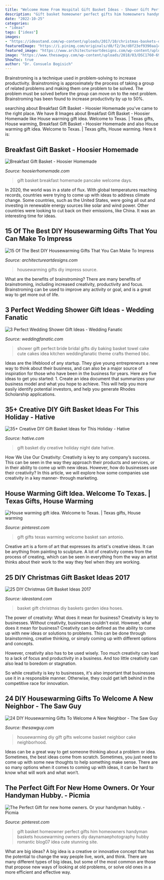 ```yaml
---
title: "Welcome Home From Hospital Gift Basket Ideas - Shower Gift Perfect Bride Bridal Gifts Diy Baking Basket Towel Cake Cute Cakes Idea Kitchen Weddingfanatic Theme Crafts Themed Bbc"
description: "Gift basket homeowner perfect gifts him homeowners handyman baskets housewarming owners diy daynamaephotography hubby romantic blog07 idea cute stunning site"
date: "2022-10-25"
categories:
- "ideas"
tags: ["ideas"]
images:
- "https://ideastand.com/wp-content/uploads/2017/10/christmas-baskets-diy/2-christmas-gift-basket-idea-diy.jpg"
featuredImage: "https://i.pinimg.com/originals/d8/f2/3e/d8f23ef9390aa147008b77aff2b3300d.jpg"
featured_image: "https://www.architectureartdesigns.com/wp-content/uploads/2017/01/15-Of-The-Best-DIY-Housewarming-Gifts-That-You-Can-Make-To-Impress-5.jpg"
image: "https://www.thesawguy.com/wp-content/uploads/2018/03/DSC1760-696x1024.jpg"
ShowToc: true
author: "Dr. Consuelo Bogisich"
---
```



Brainstroming is a technique used in problem-solving to increase productivity. Brainstroming is approximately the process of taking a group of related problems and making them one problem to be solved. The problem must be solved before the group can move on to the next problem. Brainstroming has been found to increase productivity by up to 50%.

	

		
searching about Breakfast Gift Basket - Hoosier Homemade you've came to the right place. We have 8 Images about Breakfast Gift Basket - Hoosier Homemade like House warming gift idea. Welcome to Texas. | Texas gifts, House warming, Breakfast Gift Basket - Hoosier Homemade and also House warming gift idea. Welcome to Texas. | Texas gifts, House warming. Here it is:
		
    
## Breakfast Gift Basket - Hoosier Homemade

<img loading=lazy src="https://hoosierhomemade.com/wp-content/uploads/Pancake-Gift-Basket-V.jpg" onerror="this.onerror=null;this.src='https://tse4.mm.bing.net/th?id=OIP.qAXkI4Z5d6UDnzmk0sy3RgHaLH&amp;pid=15.1';" alt="Breakfast Gift Basket - Hoosier Homemade">

_Source: hoosierhomemade.com_

>gift basket breakfast homemade pancake welcome days. 

	

In 2020, the world was in a state of flux. With global temperatures reaching records, countries were trying to come up with ideas to address climate change. Some countries, such as the United States, were going all out and investing in renewable energy sources like solar and wind power. Other countries were looking to cut back on their emissions, like China. It was an interesting time for ideas.

    
## 15 Of The Best DIY Housewarming Gifts That You Can Make To Impress

<img loading=lazy src="https://www.architectureartdesigns.com/wp-content/uploads/2017/01/15-Of-The-Best-DIY-Housewarming-Gifts-That-You-Can-Make-To-Impress-5.jpg" onerror="this.onerror=null;this.src='https://tse3.mm.bing.net/th?id=OIP.6efvdW4AEDn1s8FRWAgPxwHaK5&amp;pid=15.1';" alt="15 Of The Best DIY Housewarming Gifts That You Can Make To Impress">

_Source: architectureartdesigns.com_

>housewarming gifts diy impress source. 

	

What are the benefits of brainstroming?
There are many benefits of brainstroming, including increased creativity, productivity and focus. Brainstroming can be used to improve any activity or goal, and is a great way to get more out of life.

    
## 3 Perfect Wedding Shower Gift Ideas - Wedding Fanatic

<img loading=lazy src="http://www.weddingfanatic.com/wp-content/uploads/pws/2013/04/9de22b6e3a45bbf043301b3bf4ab922c.jpg" onerror="this.onerror=null;this.src='https://tse2.mm.bing.net/th?id=OIP.g00Y_zLMcqI59G9Nb-3zqQHaJ6&amp;pid=15.1';" alt="3 Perfect Wedding Shower Gift Ideas - Wedding Fanatic">

_Source: weddingfanatic.com_

>shower gift perfect bride bridal gifts diy baking basket towel cake cute cakes idea kitchen weddingfanatic theme crafts themed bbc. 

	

Ideas are the lifeblood of any startup. They give young entrepreneurs a new way to think about their business, and can also be a major source of inspiration for those who have been in the business for years. Here are five ideas to get you started: 1. Create an idea document that summarizes your business model and what you hope to achieve. This will help you more easily identify potential investors, and help you generate Rhodes Scholarship applications. 
    
## 35+ Creative DIY Gift Basket Ideas For This Holiday - Hative

<img loading=lazy src="https://hative.com/wp-content/uploads/2015/11/diy-gift-basket-ideas/35-creative-diy-gift-basket-ideas.jpg" onerror="this.onerror=null;this.src='https://tse1.mm.bing.net/th?id=OIP.2c1C4bAIFU48mOqzeAn3FQHaLH&amp;pid=15.1';" alt="35+ Creative DIY Gift Basket Ideas for This Holiday - Hative">

_Source: hative.com_

>gift basket diy creative holiday night date hative. 

	

How We Use Our Creativity:
Creativity is key to any company’s success. This can be seen in the way they approach their products and services, or in their ability to come up with new ideas. However, how do businesses use their creativity? In this article, we will explore how some companies use creativity in a key manner- through marketing.

    
## House Warming Gift Idea. Welcome To Texas. | Texas Gifts, House Warming

<img loading=lazy src="https://i.pinimg.com/736x/8f/18/50/8f18507ce25cd58836c94716dc9aa6ec.jpg" onerror="this.onerror=null;this.src='https://tse4.mm.bing.net/th?id=OIP.za4Ci8gkqG3FNWMX9Ai7vAHaJ3&amp;pid=15.1';" alt="House warming gift idea. Welcome to Texas. | Texas gifts, House warming">

_Source: pinterest.com_

>gift gifts texas warming welcome basket san antonio. 

	

Creative art is a form of art that expresses its artist's creative ideas. It can be anything from painting to sculpture. A lot of creativity comes from the process of creating, which can be seen in everything from the way an artist thinks about their work to the way they feel when they are working.

    
## 25 DIY Christmas Gift Basket Ideas 2017

<img loading=lazy src="https://ideastand.com/wp-content/uploads/2017/10/christmas-baskets-diy/2-christmas-gift-basket-idea-diy.jpg" onerror="this.onerror=null;this.src='https://tse4.mm.bing.net/th?id=OIP.bBZLf-Marh_GWKlgHUdGagHaNK&amp;pid=15.1';" alt="25 DIY Christmas Gift Basket Ideas 2017">

_Source: ideastand.com_

>basket gift christmas diy baskets garden idea hoses. 

	

The power of creativity: What does it mean for business?
Creativity is key to businesses. Without creativity, businesses couldn't exist. However, what does it mean for business? 
Creativity can be defined as the ability to come up with new ideas or solutions to problems. This can be done through brainstorming, creative thinking, or simply coming up with different options and concepts. 

However, creativity also has to be used wisely. Too much creativity can lead to a lack of focus and productivity in a business. And too little creativity can also lead to boredom or stagnation. 

So while creativity is key to businesses, it's also important that businesses use it in a responsible manner. Otherwise, they could get left behind in the competitive race for innovation.

    
## 24 DIY Housewarming Gifts To Welcome A New Neighbor - The Saw Guy

<img loading=lazy src="https://www.thesawguy.com/wp-content/uploads/2018/03/DSC1760-696x1024.jpg" onerror="this.onerror=null;this.src='https://tse3.mm.bing.net/th?id=OIP.MdHN16bPk5RUP2te92SjAgHaK5&amp;pid=15.1';" alt="24 DIY Housewarming Gifts To Welcome A New Neighbor - The Saw Guy">

_Source: thesawguy.com_

>housewarming diy gift gifts welcome basket neighbor cake neighborhood. 

	

Ideas can be a great way to get someone thinking about a problem or idea. Sometimes, the best ideas come from scratch. Sometimes, you just need to come up with some new thoughts to help something make sense. There are so many options when it comes to coming up with ideas, it can be hard to know what will work and what won’t.

    
## The Perfect Gift For New Home Owners. Or Your Handyman Hubby. - Picmia

<img loading=lazy src="https://i.pinimg.com/originals/d8/f2/3e/d8f23ef9390aa147008b77aff2b3300d.jpg" onerror="this.onerror=null;this.src='https://tse1.mm.bing.net/th?id=OIP.0ijjtf7rPdY4A_YOqRXsMAHaLG&amp;pid=15.1';" alt="The Perfect Gift for new home owners. Or your handyman hubby. - Picmia">

_Source: pinterest.com_

>gift basket homeowner perfect gifts him homeowners handyman baskets housewarming owners diy daynamaephotography hubby romantic blog07 idea cute stunning site. 

	

What are big ideas?
A big idea is a creative or innovative concept that has the potential to change the way people live, work, and think. There are many different types of big ideas, but some of the most common are those that propose new ways of looking at old problems, or solve old ones in a more efficient and effective way.

